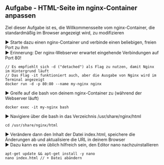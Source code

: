 ## Aufgabe - HTML-Seite im nginx-Container anpassen

Ziel dieser Aufgabe ist es, die Willkommensseite vom nginx-Container, die
standardmäßig im Browser angezeigt wird, zu modifizieren

► Starte dazu einen nginx-Container und verbinde einen beliebigen, freien Port zu ihm  
► Erinnerung: Der nginx-Webserver erwartet eingehende Verbindungen auf Port 80!

    // Es empfiehlt sich -d ("detached") als Flag zu nutzen, damit Nginx im Hintergrund läuft
    // Das Flag -it funktioniert auch, aber die Ausgabe von Nginx wird im Terminal angezeigt
    docker run -d -p 80:80 --name my-nginx nginx

► Greife auf die bash von deinem nginx-Container zu (während der Webserver läuft)

    docker exec -it my-nginx bash

► Navigiere über die bash in das Verzeichnis /usr/share/nginx/html

    cd /usr/share/nginx/html

► Verändere dann den Inhalt der Datei index.html, speichere die Änderungen ab und
aktualisiere die URL in deinem Browser  
► Dazu kann es wie üblich hilfreich sein, den Editor nano nachzuinstallieren

    apt-get update && apt-get install -y nano
    nano index.html // + Datei abändern

